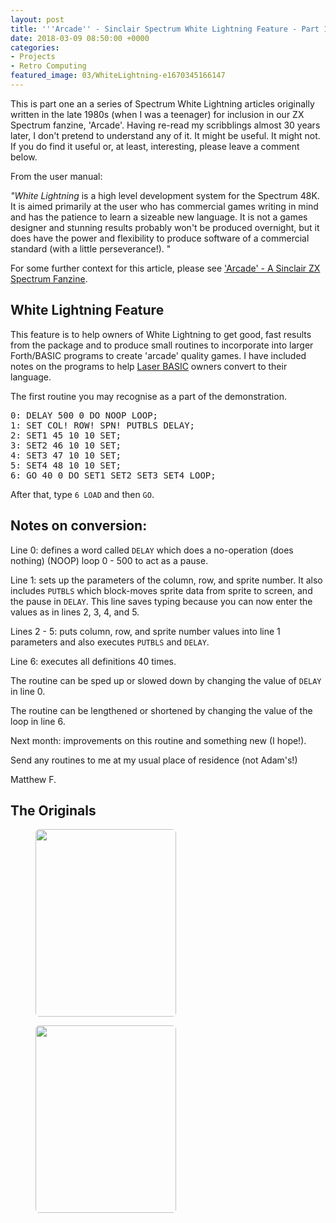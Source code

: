 ```yaml
---
layout: post
title: '''Arcade'' - Sinclair Spectrum White Lightning Feature - Part 1'
date: 2018-03-09 08:50:00 +0000
categories:
- Projects
- Retro Computing
featured_image: 03/WhiteLightning-e1670345166147
---
```


This is part one an a series of Spectrum White Lightning articles originally written in the late 1980s (when I was a teenager) for inclusion in our ZX Spectrum fanzine, 'Arcade'. Having re-read my scribblings almost 30 years later, I don't pretend to understand any of it. It might be useful. It might not. If you do find it useful or, at least, interesting, please leave a comment below.

From the user manual:

*"White Lightning* is a high level development system for the Spectrum 48K. It is aimed primarily at the user who has commercial games writing in mind and has the patience to learn a sizeable new language. It is not a games designer and stunning results probably won't be produced overnight, but it does have the power and flexibility to produce software of a commercial standard (with a little perseverance!). "

<p>For some further context for this article, please see <a href="{{ site.baseurl }}/arcade-a-sinclair-zx-spectrum-fanzine/">'Arcade' - A Sinclair ZX Spectrum Fanzine</a>.</p>

## White Lightning Feature

<p>This feature is to help owners of White Lightning to get good, fast results from the package and to produce small routines to incorporate into larger Forth/BASIC programs to create 'arcade' quality games. I have included notes on the programs to help <a href="http://www.worldofspectrum.org/infoseekid.cgi?id=0008327">Laser BASIC</a> owners convert to their language.</p>

The first routine you may recognise as a part of the demonstration.

<pre>0: DELAY 500 0 DO NOOP LOOP;<br>1: SET COL! ROW! SPN! PUTBLS DELAY;<br>2: SET1 45 10 10 SET;<br>3: SET2 46 10 10 SET;<br>4: SET3 47 10 10 SET;<br>5: SET4 48 10 10 SET;<br>6: GO 40 0 DO SET1 SET2 SET3 SET4 LOOP;</pre>

After that, type <code>6 LOAD</code> and then <code>GO</code>.

## Notes on conversion:

Line 0: defines a word called <code>DELAY</code> which does a no-operation (does nothing) (NOOP) loop 0 - 500 to act as a pause.

Line 1: sets up the parameters of the column, row, and sprite number. It also includes <code>PUTBLS</code> which block-moves sprite data from sprite to screen, and the pause in <code>DELAY</code>. This line saves typing because you can now enter the values as in lines 2, 3, 4, and 5.

Lines 2 - 5: puts column, row, and sprite number values into line 1 parameters and also executes <code>PUTBLS</code> and <code>DELAY</code>.

Line 6: executes all definitions 40 times.

The routine can be sped up or slowed down by changing the value of <code>DELAY</code> in line 0.

The routine can be lengthened or shortened by changing the value of the loop in line 6.

Next month: improvements on this routine and something new (I hope!).

Send any routines to me at my usual place of residence (not Adam's!)

Matthew F.

## The Originals

<div class="gallery">

<figure><a href="https://res.cloudinary.com/circleseven/image/upload/c_limit,w_1600,q_auto,f_auto/12/IMG_2230-e1520611800537-scaled"><img src="https://res.cloudinary.com/circleseven/image/upload/q_auto,f_auto/12/IMG_2230-e1520611800537" width="225" height="300" alt="" style="border-radius:6px" loading="lazy"></a></figure>
<figure><a href="https://res.cloudinary.com/circleseven/image/upload/c_limit,w_1600,q_auto,f_auto/12/IMG_2231-e1520611813740-scaled"><img src="https://res.cloudinary.com/circleseven/image/upload/q_auto,f_auto/12/IMG_2231-e1520611813740" width="225" height="300" alt="" style="border-radius:6px" loading="lazy"></a></figure>

</div>
